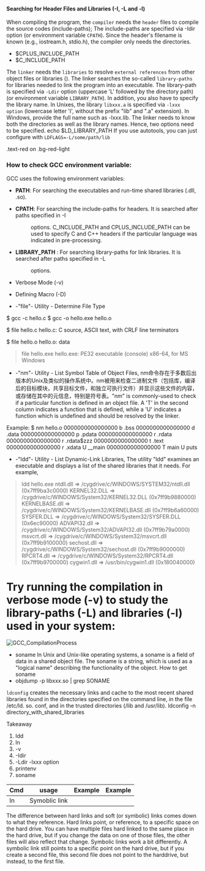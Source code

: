 #### Searching for Header Files and Libraries (-I, -L and -l)
When compiling the program, the  `compiler` needs the `header` files to compile the source codes (include-paths); 
The include-paths are specified via -Idir option (or environment variable `CPATH`). 
Since the header's filename is known (e.g., iostream.h, stdio.h), the compiler only needs the directories.
- $CPLUS_INCLUDE_PATH
- $C_INCLUDE_PATH

The `linker` needs the `libraries` to resolve `external references` from other object files or libraries ().
The linker searches the so-called `library-paths` for libraries needed to link the program into an executable. 
The library-path is specified via `-Ldir` option (uppercase 'L' followed by the directory path) (or environment variable `LIBRARY_PATH`). 
In addition, you also have to specify the library name. 
In Unixes, the library `libxxx.a` is specified via `-lxxx option` (lowercase letter 'l', without the prefix "lib" and ".a" extension). 
In Windows, provide the full name such as -lxxx.lib. 
The linker needs to know both the directories as well as the library names. Hence, two options need to be specified.
echo $LD_LIBRARY_PATH
If you use autotools, you can just configure with `LDFLAGS=-L/some/path/lib`

<div class="text-red bg-red-light mb-2">
  .text-red on .bg-red-light
</div>

### How to check GCC environment variable:
GCC uses the following environment variables:

* **PATH**: For searching the executables and run-time shared libraries (.dll, .so).
* **CPATH**: For searching the include-paths for headers. It is searched after paths specified in -I<dir> options. C_INCLUDE_PATH and CPLUS_INCLUDE_PATH can be used to specify C and C++ headers if the particular language was indicated in pre-processing.
* **LIBRARY_PATH** : For searching library-paths for link libraries. It is searched after paths specified in -L<dir> options.
* Verbose Mode (-v)
* Defining Macro (-D)

* -"file"- Utility - Determine File Type

$ gcc -c hello.c
$ gcc -o hello.exe hello.o
 
$ file hello.c
hello.c: C source, ASCII text, with CRLF line terminators

$ file hello.o
hello.o: data
 
> file hello.exe
hello.exe: PE32 executable (console) x86-64, for MS Windows

* -"nm"- Utility - List Symbol Table of Object Files, nm命令存在于多数后出版本的Unix及类似的操作系统中。nm被用来检查二进制文件（包括库，编译后的目标模块，共享目标文件，和独立可执行文件）并显示这些文件的内容，或存储在其中的元信息，特别是符号表。"nm" is commonly-used to check if a particular function is defined in an object file. A 'T' in the second column indicates a function that is defined, while a 'U' indicates a function which is undefined and should be resolved by the linker.

Example: $ nm hello.o
0000000000000000 b .bss
0000000000000000 d .data
0000000000000000 p .pdata
0000000000000000 r .rdata
0000000000000000 r .rdata$zzz
0000000000000000 t .text
0000000000000000 r .xdata
                 U __main
0000000000000000 T main
                 U puts

* -"ldd"- Utility - List Dynamic-Link Libraries, The utility "ldd" examines an executable and displays a list of the shared libraries that it needs. For example,

> ldd hello.exe
ntdll.dll => /cygdrive/c/WINDOWS/SYSTEM32/ntdll.dll (0x7ff9ba3c0000)
KERNEL32.DLL => /cygdrive/c/WINDOWS/System32/KERNEL32.DLL (0x7ff9b9880000)
KERNELBASE.dll => /cygdrive/c/WINDOWS/System32/KERNELBASE.dll (0x7ff9b6a60000)
SYSFER.DLL => /cygdrive/c/WINDOWS/System32/SYSFER.DLL (0x6ec90000)
ADVAPI32.dll => /cygdrive/c/WINDOWS/System32/ADVAPI32.dll (0x7ff9b79a0000)
msvcrt.dll => /cygdrive/c/WINDOWS/System32/msvcrt.dll (0x7ff9b9100000)
sechost.dll => /cygdrive/c/WINDOWS/System32/sechost.dll (0x7ff9b9000000)
RPCRT4.dll => /cygdrive/c/WINDOWS/System32/RPCRT4.dll (0x7ff9b9700000)
cygwin1.dll => /usr/bin/cygwin1.dll (0x180040000)


# Try running the compilation in verbose mode (-v) to study the library-paths (-L) and libraries (-l) used in your system:

![GCC_CompilationProcess](https://www3.ntu.edu.sg/home/ehchua/programming/cpp/images/GCC_CompilationProcess.png)

- soname 
In Unix and Unix-like operating systems, a soname is a field of data in a shared object file. The soname is a string, which is used as a "logical name" describing the functionality of the object.
How to get soname 
 - objdump -p libxxx.so | grep SONAME

`ldconfig` creates the necessary links and cache to the most recent shared libraries found in the directories specified on the command line, in the file /etc/ld. so. conf, and in the trusted directories (/lib and /usr/lib).
 ldconfig -n directory_with_shared_libraries

Takeaway
1. ldd
2. ln
3. -v 
4. -Idir 
5. -Ldir  -lxxx option
6. printenv
7. soname


| Cmd      |      usage       |    Example  |     Example   |
|----------|:----------------:|------------:|:-------------:|
| ln       | Symoblic link    |             |               |


The difference between hard links and soft (or symbolic) links comes down to what they reference.
Hard links point, or reference, to a specific space on the hard drive. You can have multiple files hard linked to the same place in the hard drive, but if you change the data on one of those files, the other files will also reflect that change.
Symbolic links work a bit differently. A symbolic link still points to a specific point on the hard drive, but if you create a second file, this second file does not point to the harddrive, but instead, to the first file.
